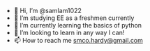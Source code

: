 - 👋 Hi, I’m @samIam1022
- 👀 I’m studying EE as a freshmen currently
- 🌱 I’m currently learning the basics of python
- 💞️ I’m looking to learn in any way I can!
- 📫 How to reach me smco.hardy@gmail.com

<!---
samIam1022/samIam1022 is a ✨ special ✨ repository because its `README.md` (this file) appears on your GitHub profile.
You can click the Preview link to take a look at your changes.
--->
